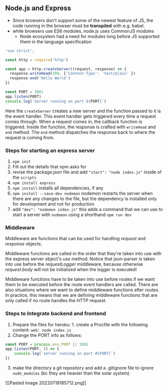 ## Node.js and Express
- Since browsers don't support some of the newest feature of JS, the code running in the browser must be __transpiled__ with e.g. babel.
- while browsers use ES6 modules, node.js uses CommonJS modules
	- Node ecosystem had a need for modules long before JS supported them in the language specification

```javascript
'use strict';

const http = require('http')

const app = http.createServer((request, response) => {
  response.writeHead(200, {'Content-Type': 'text/plain' })
  response.end('Hello World')
})

const PORT = 3001
app.listen(PORT)
console.log(`Server running on port ${PORT}`)

```

Here the `createServer` creates a new server and the function passed to it is the event handler. This event handler gets triggered every time a request comes through. When a request comes in, the callback function is triggered. Inside the function, the response is crafted with `writeHead` and `end` method. The `end` method dispatches the response back to where the request is coming from.

### Steps for starting an express server
1. `npm init`
2. Fill out the details that npm asks for
3. revise the package.json file and add `"start": "node index.js"` inside of the `scripts`
4. `npm install express`
5. `npm install` installs all dependencies, if any
6. `npm install --save-dev nodemon` nodemon restarts the server when there are any changes to the file, but the dependency is installed only for development and not for production
7. add `"dev": "nodemon index.js"` this adds a command that we can use to start a server with `nodemon` using a shorthand `npm run dev`

### Middleware
Middleware are functions that can be used for handling _request_ and _response_ objects.

Middleware functions are called in the order that they're taken into use with the express server object's _use_ method. Notice that json-parser is taken into use before the _requestLogger_ middleware, because otherwise _request.body_ will not be initialized when the logger is executed!

Middleware functions have to be taken into use before routes if we want them to be executed before the route event handlers are called. There are also situations where we want to define middleware functions after routes. In practice, this means that we are defining middleware functions that are only called if no route handles the HTTP request.

### Steps to Integrate backend and frontend
1. Prepare the files for heroku:
			1. create  a Procfile with the following content: `web: node index.js`
2. Change the PORT info as follows: 
```javascript
const PORT = process.env.PORT || 3001
app.listen(PORT, () => {
	console.log(`server running on port #{PORT}`)
})
```
3. make the directory a git repository and add a .gitignore file to ignore `node_modules` (bc they are heavier than the solar system)

![[Pasted image 20220719185712.png]]

